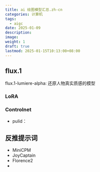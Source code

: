 ```yaml
---
title: ai 绘图模型汇总.zh-cn
categories: 计算机
tags:
  - aigc
date: 2025-01-09
description: 
image: 
weight: 1
draft: true
lastmod: 2025-01-15T10:13:00+08:00
---
```

## flux.1

flux.1-lumiere-alpha: 还原人物真实质感的模型


### LoRA


### Controlnet

- pulid：

## 反推提示词

- MiniCPM
- JoyCaptain
- Florence2
- 
